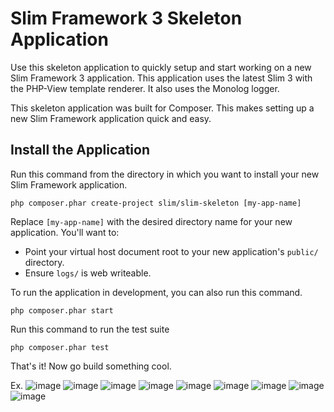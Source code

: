 # Slim Framework 3 Skeleton Application

Use this skeleton application to quickly setup and start working on a new Slim Framework 3 application. This application uses the latest Slim 3 with the PHP-View template renderer. It also uses the Monolog logger.

This skeleton application was built for Composer. This makes setting up a new Slim Framework application quick and easy.

## Install the Application

Run this command from the directory in which you want to install your new Slim Framework application.

    php composer.phar create-project slim/slim-skeleton [my-app-name]

Replace `[my-app-name]` with the desired directory name for your new application. You'll want to:

* Point your virtual host document root to your new application's `public/` directory.
* Ensure `logs/` is web writeable.

To run the application in development, you can also run this command. 

	php composer.phar start

Run this command to run the test suite

	php composer.phar test

That's it! Now go build something cool.

Ex.
![image](https://github.com/saba17773/Car-Repair/assets/71871023/6cb4f7db-2744-46cd-8b00-5574acac58da)
![image](https://github.com/saba17773/Car-Repair/assets/71871023/e6638106-f975-42a8-8879-e810a7affb8c)
![image](https://github.com/saba17773/Car-Repair/assets/71871023/13928fba-2505-450d-843b-a403fdfacb00)
![image](https://github.com/saba17773/Car-Repair/assets/71871023/bca11941-b636-41d1-9701-615457d4afda)
![image](https://github.com/saba17773/Car-Repair/assets/71871023/faafa6a6-97fa-494e-b9cf-7676be94463d)
![image](https://github.com/saba17773/Car-Repair/assets/71871023/428fec0f-1ff2-44cb-abb6-c203abe27fbd)
![image](https://github.com/saba17773/Car-Repair/assets/71871023/9092b445-6525-4fcb-9963-fe4caf523e16)
![image](https://github.com/saba17773/Car-Repair/assets/71871023/0d339926-d7ce-4e54-b107-11070b57829a)
![image](https://github.com/saba17773/Car-Repair/assets/71871023/3c34db86-7fdc-4e67-a715-8d00ec38db80)











